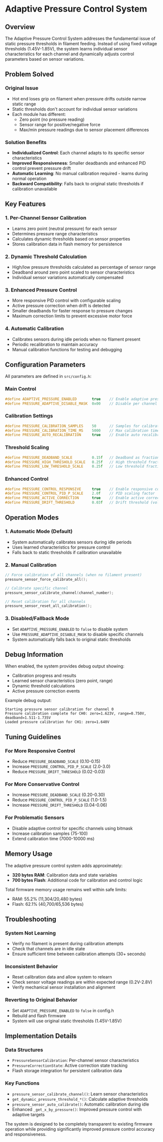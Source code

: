 # Adaptive Pressure Control System

## Overview

The Adaptive Pressure Control System addresses the fundamental issue of static pressure thresholds in filament feeding. Instead of using fixed voltage thresholds (1.45V-1.85V), the system learns individual sensor characteristics for each channel and dynamically adjusts control parameters based on sensor variations.

## Problem Solved

### Original Issue
- Hot end loses grip on filament when pressure drifts outside narrow static range
- Static thresholds don't account for individual sensor variations
- Each module has different:
  - Zero point (no pressure reading)
  - Sensor range for positive/negative force
  - Max/min pressure readings due to sensor placement differences

### Solution Benefits
- **Individualized Control**: Each channel adapts to its specific sensor characteristics
- **Improved Responsiveness**: Smaller deadbands and enhanced PID control prevent pressure drift
- **Automatic Learning**: No manual calibration required - learns during normal operation
- **Backward Compatibility**: Falls back to original static thresholds if calibration unavailable

## Key Features

### 1. Per-Channel Sensor Calibration
- Learns zero point (neutral pressure) for each sensor
- Determines pressure range characteristics
- Calculates dynamic thresholds based on sensor properties
- Stores calibration data in flash memory for persistence

### 2. Dynamic Threshold Calculation
- High/low pressure thresholds calculated as percentage of sensor range
- Deadband around zero point scaled to sensor characteristics
- Individual sensor variations automatically compensated

### 3. Enhanced Pressure Control
- More responsive PID control with configurable scaling
- Active pressure correction when drift is detected
- Smaller deadbands for faster response to pressure changes
- Maximum correction limits to prevent excessive motor force

### 4. Automatic Calibration
- Calibrates sensors during idle periods when no filament present
- Periodic recalibration to maintain accuracy
- Manual calibration functions for testing and debugging

## Configuration Parameters

All parameters are defined in `src/config.h`:

### Main Control
```cpp
#define ADAPTIVE_PRESSURE_ENABLED       true    // Enable adaptive pressure control
#define PRESSURE_ADAPTIVE_DISABLE_MASK  0x00    // Disable per channel (bitmask)
```

### Calibration Settings
```cpp
#define PRESSURE_CALIBRATION_SAMPLES    50      // Samples for calibration (30-100)
#define PRESSURE_CALIBRATION_TIME_MS    5000    // Max calibration time (ms)
#define PRESSURE_AUTO_RECALIBRATION     true    // Enable auto recalibration
```

### Threshold Scaling
```cpp
#define PRESSURE_DEADBAND_SCALE         0.15f   // Deadband as fraction of range (0.1-0.3)
#define PRESSURE_HIGH_THRESHOLD_SCALE   0.25f   // High threshold fraction (0.2-0.4)
#define PRESSURE_LOW_THRESHOLD_SCALE    0.25f   // Low threshold fraction (0.2-0.4)
```

### Enhanced Control
```cpp
#define PRESSURE_CONTROL_RESPONSIVE     true    // Enable responsive control
#define PRESSURE_CONTROL_PID_P_SCALE    2.0f    // PID scaling factor
#define PRESSURE_ACTIVE_CORRECTION      true    // Enable active correction
#define PRESSURE_DRIFT_THRESHOLD        0.03f   // Drift threshold (volts)
```

## Operation Modes

### 1. Automatic Mode (Default)
- System automatically calibrates sensors during idle periods
- Uses learned characteristics for pressure control
- Falls back to static thresholds if calibration unavailable

### 2. Manual Calibration
```cpp
// Force calibration of all channels (when no filament present)
pressure_sensor_force_calibrate_all();

// Calibrate specific channel
pressure_sensor_calibrate_channel(channel_number);

// Reset calibration for all channels
pressure_sensor_reset_all_calibration();
```

### 3. Disabled/Fallback Mode
- Set `ADAPTIVE_PRESSURE_ENABLED` to `false` to disable system
- Use `PRESSURE_ADAPTIVE_DISABLE_MASK` to disable specific channels
- System automatically falls back to original static thresholds

## Debug Information

When enabled, the system provides debug output showing:
- Calibration progress and results
- Learned sensor characteristics (zero point, range)
- Dynamic threshold calculations
- Active pressure correction events

Example debug output:
```
Starting pressure sensor calibration for channel 0
Pressure calibration complete for CH0: zero=1.623V, range=0.750V, deadband=1.511-1.735V
Loaded pressure calibration for CH1: zero=1.640V
```

## Tuning Guidelines

### For More Responsive Control
- Reduce `PRESSURE_DEADBAND_SCALE` (0.10-0.15)
- Increase `PRESSURE_CONTROL_PID_P_SCALE` (2.0-3.0)
- Reduce `PRESSURE_DRIFT_THRESHOLD` (0.02-0.03)

### For More Conservative Control
- Increase `PRESSURE_DEADBAND_SCALE` (0.20-0.30)
- Reduce `PRESSURE_CONTROL_PID_P_SCALE` (1.0-1.5)
- Increase `PRESSURE_DRIFT_THRESHOLD` (0.04-0.06)

### For Problematic Sensors
- Disable adaptive control for specific channels using bitmask
- Increase calibration samples (75-100)
- Extend calibration time (7000-10000 ms)

## Memory Usage

The adaptive pressure control system adds approximately:
- **320 bytes RAM**: Calibration data and state variables
- **700 bytes Flash**: Additional code for calibration and control logic

Total firmware memory usage remains well within safe limits:
- RAM: 55.2% (11,304/20,480 bytes)
- Flash: 62.1% (40,700/65,536 bytes)

## Troubleshooting

### System Not Learning
- Verify no filament is present during calibration attempts
- Check that channels are in idle state
- Ensure sufficient time between calibration attempts (30+ seconds)

### Inconsistent Behavior
- Reset calibration data and allow system to relearn
- Check sensor voltage readings are within expected range (0.2V-2.8V)
- Verify mechanical sensor installation and alignment

### Reverting to Original Behavior
- Set `ADAPTIVE_PRESSURE_ENABLED` to `false` in config.h
- Rebuild and flash firmware
- System will use original static thresholds (1.45V-1.85V)

## Implementation Details

### Data Structures
- `PressureSensorCalibration`: Per-channel sensor characteristics
- `PressureCorrectionState`: Active correction state tracking
- Flash storage integration for persistent calibration data

### Key Functions
- `pressure_sensor_calibrate_channel()`: Learn sensor characteristics
- `get_dynamic_pressure_threshold_*()`: Calculate adaptive thresholds
- `pressure_sensor_auto_calibrate()`: Automatic calibration during idle
- Enhanced `_get_x_by_pressure()`: Improved pressure control with adaptive targets

The system is designed to be completely transparent to existing firmware operation while providing significantly improved pressure control accuracy and responsiveness.